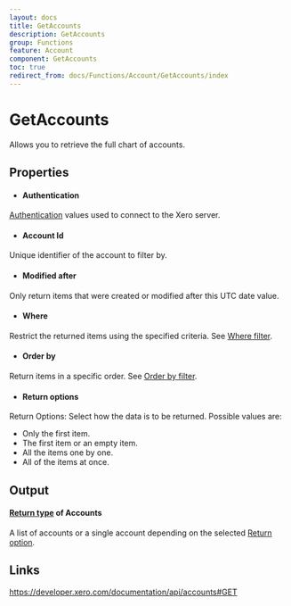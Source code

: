 ```yaml
---
layout: docs
title: GetAccounts
description: GetAccounts
group: Functions
feature: Account
component: GetAccounts
toc: true
redirect_from: docs/Functions/Account/GetAccounts/index
---
```

GetAccounts
============

Allows you to retrieve the full chart of accounts.

Properties
----------

- #### Authentication
[Authentication](../../../Common/Authentication/Index.md) values used to connect to the Xero server.
- #### Account Id
Unique identifier of the account to filter by.
- #### Modified after
Only return items that were created or modified after this UTC date value.
- #### Where
Restrict the returned items using the specified criteria. See [Where filter](../../../Common/Filters/Where/Index.md).
- #### Order by
Return items in a specific order. See [Order by filter](../../../Common/Filters/OrderBy/Index.md).
- #### Return options
Return Options: Select how the data is to be returned. Possible values are:
  * Only the first item.
  * The first item or an empty item. 
  * All the items one by one.
  * All of the items at once.


Output
-----
#### [Return type](#return-options) of Accounts
A list of accounts or a single account depending on the selected [Return option](#return-options).

Links
-----

https://developer.xero.com/documentation/api/accounts#GET
